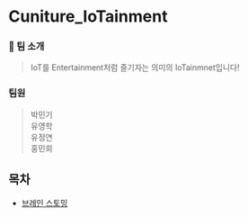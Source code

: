 # Cuniture_IoTainment

### &#127914; 팀 소개
> IoT를 Entertainment처럼 즐기자는 의미의 IoTainmnet입니다!

### 팀원
> 박민기                          
> 유영학                         
> 유정연                         
> 홍민희                         



## 목차
  + [브레인 스토밍](https://github.com/JGatsby-29/CapstoneDesign_IoT/tree/main/%EB%B8%8C%EB%A0%88%EC%9D%B8%EC%8A%A4%ED%86%A0%EB%B0%8D)

